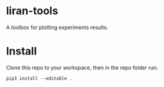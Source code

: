 <!---
Author: Liran Funaro <liran.funaro@gmail.com>

Copyright (C) 2006-2023 Liran Funaro

This program is free software: you can redistribute it and/or modify
it under the terms of the GNU General Public License as published by
the Free Software Foundation, either version 3 of the License, or
(at your option) any later version.

This program is distributed in the hope that it will be useful,
but WITHOUT ANY WARRANTY; without even the implied warranty of
MERCHANTABILITY or FITNESS FOR A PARTICULAR PURPOSE.  See the
GNU General Public License for more details.

You should have received a copy of the GNU General Public License
along with this program.  If not, see <https://www.gnu.org/licenses/>.
-->
# liran-tools

A toolbox for plotting experiments results.


# Install
Clone this repo to your workspace, then in the repo folder run:
```shell
pip3 install --editable .
```
